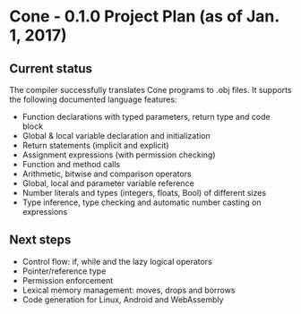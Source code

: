 # Cone - 0.1.0 Project Plan (as of Jan. 1, 2017)

## Current status

The compiler successfully translates Cone programs to .obj files. 
It supports the following documented language features:

- Function declarations with typed parameters, return type and code block
- Global & local variable declaration and initialization
- Return statements (implicit and explicit)
- Assignment expressions (with permission checking)
- Function and method calls
- Arithmetic, bitwise and comparison operators
- Global, local and parameter variable reference
- Number literals and types (integers, floats, Bool) of different sizes
- Type inference, type checking and automatic number casting on expressions

## Next steps

- Control flow: if, while and the lazy logical operators
- Pointer/reference type
- Permission enforcement
- Lexical memory management: moves, drops and borrows
- Code generation for Linux, Android and WebAssembly
